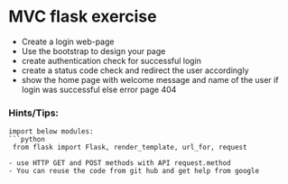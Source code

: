# MVC flask exercise 

- Create a login web-page
- Use the bootstrap to design your page
- create authentication check for successful login
- create a status code check and redirect the user accordingly
- show the home page with welcome message and name of the user if login was successful else error page 404
### Hints/Tips:
```
import below modules:
```python
 from flask import Flask, render_template, url_for, request

- use HTTP GET and POST methods with API request.method
- You can reuse the code from git hub and get help from google

```